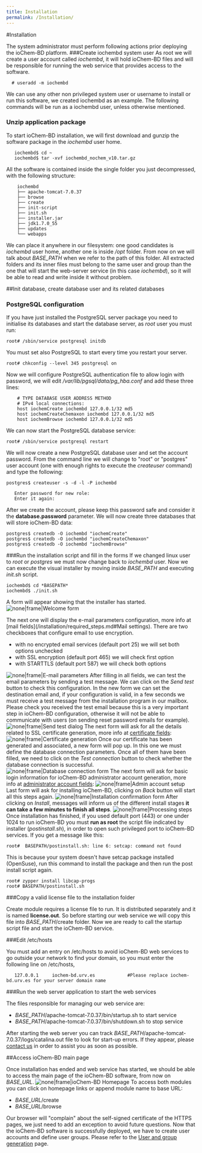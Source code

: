```yaml
---
title: Installation
permalink: /Installation/
---
```

#Installation

The system administrator must perform following actions prior deploying the ioChem-BD platform.
###Create iochembd system user
As root we will create a user account called *iochembd*, it will hold ioChem-BD files and will be responsible for running the web service that provides access to the software.
```console
  # useradd -m iochembd
```
We can use any other non privileged system user or username to install or run this software, we created iochembd as an example. The following commands will be run as a iochembd user, unless otherwise mentioned.
### Unzip application package
To start ioChem-BD installation, we will first download and gunzip the software package in the *iochembd* user home.

```console
   iochembd$ cd ~ 
   iochembd$ tar -xvf iochembd_nochem_v10.tar.gz
```
All the software is contained inside the single folder you just decompressed, with the following structure:

```console
    iochembd
    ├── apache-tomcat-7.0.37
    ├── browse
    ├── create
    ├── init-script
    ├── init.sh
    ├── installer.jar
    ├── jdk1.7.0_55
    ├── updates
    └── webapps
```
We can place it anywhere in our filesystem: one good candidates is *iochembd* user home, another one is inside */opt* folder. From now on we will talk about *BASE_PATH* when we refer to the path of this folder.
All extracted folders and its inner files must belong to the same user and group than the one that will start the web-server service (in this case *iochembd*), so it will be able to read and write inside it without problem.

##Init database, create database user and its related databases <a name="createdatabaseuser"></a>

### PostgreSQL configuration
If you have just installed the PostgreSQL server package you need to initialise its databases and start the database server, as *root* user you must run:

```console
root# /sbin/service postgresql initdb
```

You must set also PostgreSQL to start every time you restart your server.

```console 
root# chkconfig --level 345 postgresql on
```

Now we will configure PostgreSQL authentication file to allow login with password, we will edit */var/lib/pgsql/data/pg_hba.conf* and add these three lines:

```console
    # TYPE DATABASE USER ADDRESS METHOD
    # IPv4 local connections:
    host iochemCreate iochembd 127.0.0.1/32 md5
    host iochemCreateChemaxon iochembd 127.0.0.1/32 md5
    host iochemBrowse iochembd 127.0.0.1/32 md5
```
We can now start the PostgreSQL database service:

```console
root# /sbin/service postgresql restart
```
We will now create a new PostgreSQL database user and set the account password.
From the command line we will change to "root" or "postgres" user account (one with enough rights to execute the *createuser* command) and type the following:
```console
postgres$ createuser -s -d -l -P iochembd

   Enter password for new role:
   Enter it again:
```
After we create the account, please keep this password safe and consider it the **database.password** parameter.
We will now create three databases that will store ioChem-BD data:

```console
postgres$ createdb -O iochembd "iochemCreate"
postgres$ createdb -O iochembd "iochemCreateChemaxon"
postgres$ createdb -O iochembd "iochemBrowse"
```

###Run the installation script and fill in the forms
If we changed linux user to *root* or *postgres* we must now change back to *iochembd* user. Now we can execute the visual installer by moving inside *BASE_PATH* and executing *init.sh* script.

```console
iochembd$ cd *BASEPATH*
iochembd$ ./init.sh
```
A form will appear showing that the installer has started. 
![none|frame|Welcome form](/images/Install_step_1.png) 

The next one will display the e-mail parameters configuration, more info at [mail fields](/installation/required_steps.md#Mail settings).
There are two checkboxes that configure email to use encryption.

  * with no encrypted email services (default port 25) we will set both options unchecked
  * with SSL encryption (default port 465) we will check first option
  * with STARTTLS (default port 587) we will check both options

![none|frame|E-mail parameters](/images/Install_step_200.png "wikilink") 
After filling in all fields, we can test the email parameters by sending a test message. We can click on the *Send test* button to check this configuration. In the new form we can set the destination email and, if your configuration is valid, in a few seconds we must receive a test message from the installation program in our mailbox. Please check you received the test email because this is a very important step in ioChem-BD configuration, otherwise it will not be able to communicate with users (on sending reset password emails for example). 
![none|frame|Send test dialog](/images/Install_step_2a.png "wikilink") 
The next form will ask for all the details related to SSL certificate generation, more info at [certificate fields](/installation/Required_steps.md#certificate "wikilink"): ![none|frame|Certificate generation](/images/Install_step_3.png "wikilink")
Once our certificate has been generated and associated, a new form will pop up.
In this one we must define the database connection parameters. Once all of them have been filled, we need to click on the *Test connection* button to check whether the database connection is successful. 
![none|frame|Database connection form](/images/Install_step_4.png "wikilink") 
The next form will ask for basic login information for ioChem-BD administrator account generation, more info at [administrator account fields](/installation/Required_steps.md#admin "wikilink"): 
![none|frame|Admin account setup](/images/Install_step_5.png "wikilink") 
Last form will ask for installing ioChem-BD, clicking on *Back* button will start all this steps again.
![none|frame|Installation confirmation form](/images/Install_step_6_a.png "wikilink") 
After clicking on *Install*, messages will inform us of the different install stages **it can take a few minutes to finish all steps**.
![none|frame|Processing steps](/images/Install_step_7a.png "wikilink") 
Once installation has finished, if you used default port (443) or one under 1024 to run ioChem-BD you must **run as root** the script file indicated by installer (*postinstall.sh*), in order to open such privileged port to ioChem-BD services.
If you get a message like this:
```console
root#  BASEPATH/postinstall.sh: line 6: setcap: command not found
```
This is because your system doesn't have setcap package installed (OpenSuse), run this command to install the package and then run the post install script again.

```console
root# zypper install libcap-progs
root# BASEPATH/postinstall.sh
```

###Copy a valid license file to the installation folder


Create module requires a license file to run. It is distributed separately and it is named **license.out**. So before starting our web service we will copy this file into *BASE_PATH*/create folder.
Now we are ready to call the startup script file and start the ioChem-BD service.

###Edit /etc/hosts

You must add an entry on /etc/hosts to avoid ioChem-BD web services to go outside your network to find your domain, so you must enter the following line on /etc/hosts,

```console
   127.0.0.1     iochem-bd.urv.es            #Please replace iochem-bd.urv.es for your server domain name
```

###Run the web server application to start the web services

The files responsible for managing our web service are:

  * *BASE_PATH*/apache-tomcat-7.0.37/bin/startup.sh to start service
  * *BASE_PATH*/apache-tomcat-7.0.37/bin/shutdown.sh to stop service

After starting the web server you can track *BASE_PATH*/apache-tomcat-7.0.37/logs/catalina.out file to look for start-up errors. If they appear, please [contact us](mailto:contact@iochem-bd.org) in order to assist you as soon as possible.

##Access ioChem-BD main page

Once installation has ended and web service has started, we should be able to access the main page of the ioChem-BD software, from now on *BASE_URL*.
![none|frame|ioChem-BD Homepage](/images/Homepage2.png "wikilink") To access both modules you can click on homepage links or append module name to base URL:

  * *BASE_URL*/create
  * *BASE_URL*/browse

Our browser will "complain" about the self-signed certificate of the HTTPS pages, we just need to add an exception to avoid future questions.
Now that the ioChem-BD software is successfully deployed, we have to create user accounts and define user groups. Please refer to the [User and group generation](/installation/User_and_group_generation.md "wikilink") page.

